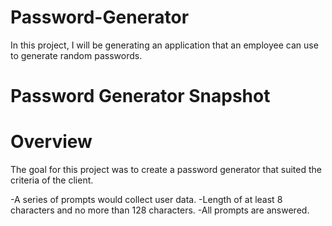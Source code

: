 # Password-Generator
In this project, I will be generating an application that an employee can use to generate random passwords.

# Password Generator Snapshot 


# Overview
The goal for this project was to create a password generator that suited the criteria of the client.

-A series of prompts would collect user data.
-Length of at least 8 characters and no more than 128 characters. 
-All prompts are answered.

